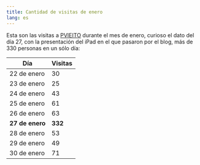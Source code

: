 ```yaml
---
title: Cantidad de visitas de enero
lang: es
---
```


Esta son las visitas a [PVIEITO](/) durante el mes de enero, curioso el dato del día 27, con la presentación del iPad en el que pasaron por el blog, más de 330 personas en un sólo día:

<table>
	<thead>
		<tr>
			<th>Día</th>
			<th>Visitas</th>
		</tr>
	</thead>
	<tbody>
		<tr>
			<td>22 de enero</td>
			<td>30</td>
		</tr>
		<tr>
			<td>23 de enero</td>
			<td>25</td>
		</tr>
		<tr>
			<td>24 de enero</td>
			<td>43</td>
		</tr>
		<tr>
			<td>25 de enero</td>
			<td>61</td>
		</tr>
		<tr>
			<td>26 de enero</td>
			<td>63</td>
		</tr>
		<tr>
			<td><strong>27 de enero</strong></td>
			<td><strong>332</strong></td>
		</tr>
		<tr>
			<td>28 de enero</td>
			<td>53</td>
		</tr>
		<tr>
			<td>29 de enero</td>
			<td>49</td>
		</tr>
		<tr>
			<td>30 de enero</td>
			<td>71</td>
		</tr>
	</tbody>
</table>

